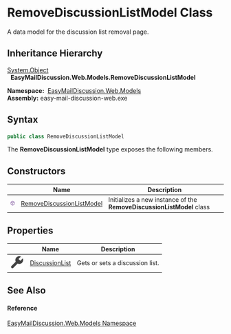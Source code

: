 RemoveDiscussionListModel Class
===============================
A data model for the discussion list removal page.


Inheritance Hierarchy
---------------------
[System.Object][1]  
  **EasyMailDiscussion.Web.Models.RemoveDiscussionListModel**  

  **Namespace:**  [EasyMailDiscussion.Web.Models][2]  
  **Assembly:** easy-mail-discussion-web.exe

Syntax
------

```csharp
public class RemoveDiscussionListModel
```

The **RemoveDiscussionListModel** type exposes the following members.


Constructors
------------

|                  | Name                           | Description                                                           |
| ---------------- | ------------------------------ | --------------------------------------------------------------------- |
| ![Public method] | [RemoveDiscussionListModel][3] | Initializes a new instance of the **RemoveDiscussionListModel** class |


Properties
----------

|                    | Name                | Description                     |
| ------------------ | ------------------- | ------------------------------- |
| ![Public property] | [DiscussionList][4] | Gets or sets a discussion list. |


See Also
--------

#### Reference
[EasyMailDiscussion.Web.Models Namespace][2]  

[1]: https://docs.microsoft.com/dotnet/api/system.object
[2]: ../README.md
[3]: _ctor.md
[4]: DiscussionList.md
[Public method]: ../../icons/pubmethod.svg "Public method"
[Public property]: ../../icons/pubproperty.svg "Public property"